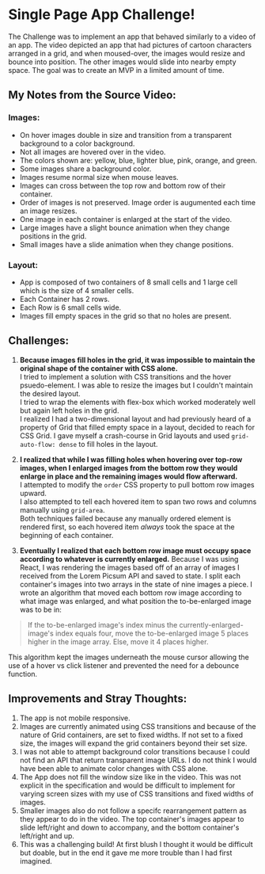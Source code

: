 # Single Page App Challenge!

The Challenge was to implement an app that behaved similarly to a video of an app. The video depicted an app that had pictures of cartoon characters arranged in a grid, and when moused-over, the images would resize and bounce into position. The other images would slide into nearby empty space. The goal was to create an MVP in a limited amount of time.

## My Notes from the Source Video:

### Images: 
* On hover images double in size and transition from a transparent background to a color background.
* Not all images are hovered over in the video.
* The colors shown are: yellow, blue, lighter blue, pink, orange, and green.
* Some images share a background color.
* Images resume normal size when mouse leaves.
* Images can cross between the top row and bottom row of their container.
* Order of images is not preserved. Image order is augumented each time an image resizes.
* One image in each container is enlarged at the start of the video.
* Large images have a slight bounce animation when they change positions in the grid.
* Small images have a slide animation when they change positions.

### Layout:
* App is composed of two containers of 8 small cells and 1 large cell which is the size of 4 smaller cells.
* Each Container has 2 rows.
* Each Row is 6 small cells wide.
* Images fill empty spaces in the grid so that no holes are present.

## Challenges:

1. **Because images fill holes in the grid, it was impossible to maintain the original shape of the container with CSS alone.**  
  I tried to implement a solution with CSS transitions and the hover psuedo-element. I was able to resize the images but I couldn't maintain the desired layout.  
  I tried to wrap the elements with flex-box which worked moderately well but again left holes in the grid.  
  I realized I had a two-dimensional layout and had previously heard of a property of Grid that filled empty space in a layout, decided to reach for CSS Grid. I gave myself a crash-course in Grid layouts and used `grid-auto-flow: dense` to fill holes in the layout.  
  
1. **I realized that while I was filling holes when hovering over top-row images, when I enlarged images from the bottom row they would enlarge in place and the remaining images would flow afterward.**  
  I attempted to modify the `order` CSS property to pull bottom row images upward.  
  I also attempted to tell each hovered item to span two rows and columns manually using `grid-area`.  
  Both techniques failed because any manually ordered element is rendered first, so each hovered item _always_ took the space at the beginning of each container.  
  
1. **Eventually I realized that each bottom row image must occupy space according to whatever is currently enlarged.**
  Because I was using React, I was rendering the images based off of an array of images I received from the Lorem Picsum API and saved to state. I split each container's images into two arrays in the state of nine images a piece.
  I wrote an algorithm that moved each bottom row image according to what image was enlarged, and what position the to-be-enlarged image was to be in:
  >If the to-be-enlarged image's index minus the currently-enlarged-image's index equals four,
  > move the to-be-enlarged image 5 places higher in the image array. 
  >Else, move it 4 places higher.  
  
  This algorithm kept the images underneath the mouse cursor allowing the use of a hover vs click listener and prevented the need for a debounce function.
  
## Improvements and Stray Thoughts:

1. The app is not mobile responsive.
1. Images are currently animated using CSS transitions and because of the nature of Grid containers, are set to fixed widths. If not set to a fixed size, the images will expand the grid containers beyond their set size.
1. I was not able to attempt background color transitions because I could not find an API that return transparent image URLs. I do not think I would have been able to animate color changes with CSS alone.
1. The App does not fill the window size like in the video. This was not explicit in the specification and would be difficult to implement for varying screen sizes with my use of CSS transitions and fixed widths of images.
1. Smaller images also do not follow a specifc rearrangement pattern as they appear to do in the video. The top container's images appear to slide left/right and down to accompany, and the bottom container's left/right and up.
1. This was a challenging build! At first blush I thought it would be difficult but doable, but in the end it gave me more trouble than I had first imagined.
